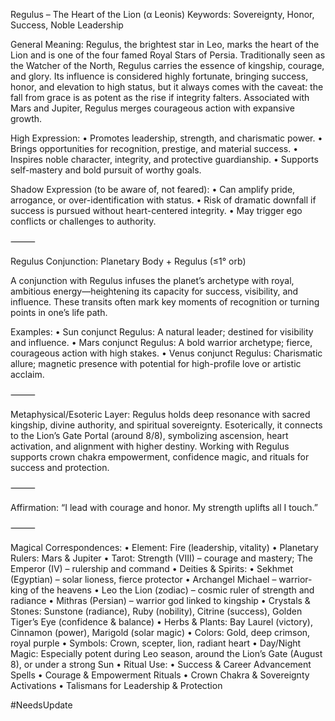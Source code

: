 Regulus – The Heart of the Lion (α Leonis)
Keywords: Sovereignty, Honor, Success, Noble Leadership

General Meaning:
Regulus, the brightest star in Leo, marks the heart of the Lion and is one of the four famed Royal Stars of Persia. Traditionally seen as the Watcher of the North, Regulus carries the essence of kingship, courage, and glory. Its influence is considered highly fortunate, bringing success, honor, and elevation to high status, but it always comes with the caveat: the fall from grace is as potent as the rise if integrity falters. Associated with Mars and Jupiter, Regulus merges courageous action with expansive growth.

High Expression:
	•	Promotes leadership, strength, and charismatic power.
	•	Brings opportunities for recognition, prestige, and material success.
	•	Inspires noble character, integrity, and protective guardianship.
	•	Supports self-mastery and bold pursuit of worthy goals.

Shadow Expression (to be aware of, not feared):
	•	Can amplify pride, arrogance, or over-identification with status.
	•	Risk of dramatic downfall if success is pursued without heart-centered integrity.
	•	May trigger ego conflicts or challenges to authority.

⸻

Regulus Conjunction: Planetary Body + Regulus (≤1° orb)

A conjunction with Regulus infuses the planet’s archetype with royal, ambitious energy—heightening its capacity for success, visibility, and influence. These transits often mark key moments of recognition or turning points in one’s life path.

Examples:
	•	Sun conjunct Regulus: A natural leader; destined for visibility and influence.
	•	Mars conjunct Regulus: A bold warrior archetype; fierce, courageous action with high stakes.
	•	Venus conjunct Regulus: Charismatic allure; magnetic presence with potential for high-profile love or artistic acclaim.

⸻

Metaphysical/Esoteric Layer:
Regulus holds deep resonance with sacred kingship, divine authority, and spiritual sovereignty. Esoterically, it connects to the Lion’s Gate Portal (around 8/8), symbolizing ascension, heart activation, and alignment with higher destiny. Working with Regulus supports crown chakra empowerment, confidence magic, and rituals for success and protection.

⸻

Affirmation:
“I lead with courage and honor. My strength uplifts all I touch.”

⸻

Magical Correspondences:
	•	Element: Fire (leadership, vitality)
	•	Planetary Rulers: Mars & Jupiter
	•	Tarot: Strength (VIII) – courage and mastery; The Emperor (IV) – rulership and command
	•	Deities & Spirits:
	•	Sekhmet (Egyptian) – solar lioness, fierce protector
	•	Archangel Michael – warrior-king of the heavens
	•	Leo the Lion (zodiac) – cosmic ruler of strength and radiance
	•	Mithras (Persian) – warrior god linked to kingship
	•	Crystals & Stones: Sunstone (radiance), Ruby (nobility), Citrine (success), Golden Tiger’s Eye (confidence & balance)
	•	Herbs & Plants: Bay Laurel (victory), Cinnamon (power), Marigold (solar magic)
	•	Colors: Gold, deep crimson, royal purple
	•	Symbols: Crown, scepter, lion, radiant heart
	•	Day/Night Magic: Especially potent during Leo season, around the Lion’s Gate (August 8), or under a strong Sun
	•	Ritual Use:
	•	Success & Career Advancement Spells
	•	Courage & Empowerment Rituals
	•	Crown Chakra & Sovereignty Activations
	•	Talismans for Leadership & Protection
	
#NeedsUpdate	